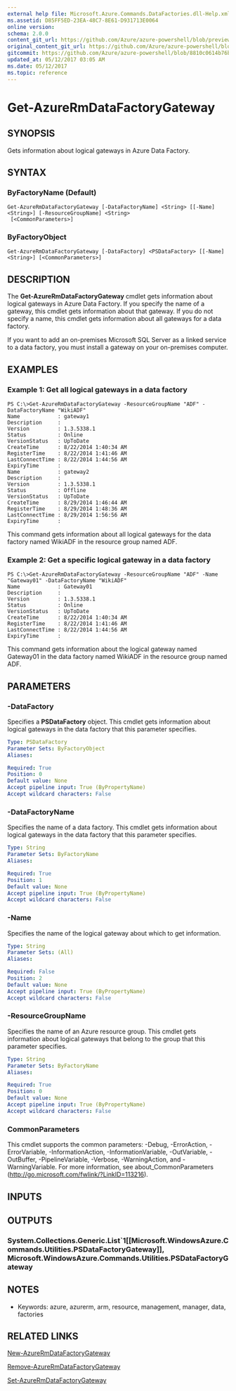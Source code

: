 ```yaml
---
external help file: Microsoft.Azure.Commands.DataFactories.dll-Help.xml
ms.assetid: D85FF5ED-23EA-48C7-8E61-D931713E0064
online version:
schema: 2.0.0
content_git_url: https://github.com/Azure/azure-powershell/blob/preview/src/ResourceManager/DataFactories/Commands.DataFactories/help/Get-AzureRmDataFactoryGateway.md
original_content_git_url: https://github.com/Azure/azure-powershell/blob/preview/src/ResourceManager/DataFactories/Commands.DataFactories/help/Get-AzureRmDataFactoryGateway.md
gitcommit: https://github.com/Azure/azure-powershell/blob/8810c0614b76be8d014616888a4ae7733a452af9
updated_at: 05/12/2017 03:05 AM
ms.date: 05/12/2017
ms.topic: reference
---
```


# Get-AzureRmDataFactoryGateway

## SYNOPSIS
Gets information about logical gateways in Azure Data Factory.

## SYNTAX

### ByFactoryName (Default)
```
Get-AzureRmDataFactoryGateway [-DataFactoryName] <String> [[-Name] <String>] [-ResourceGroupName] <String>
 [<CommonParameters>]
```

### ByFactoryObject
```
Get-AzureRmDataFactoryGateway [-DataFactory] <PSDataFactory> [[-Name] <String>] [<CommonParameters>]
```

## DESCRIPTION
The **Get-AzureRmDataFactoryGateway** cmdlet gets information about logical gateways in Azure Data Factory.
If you specify the name of a gateway, this cmdlet gets information about that gateway.
If you do not specify a name, this cmdlet gets information about all gateways for a data factory.

If you want to add an on-premises Microsoft SQL Server as a linked service to a data factory, you must install a gateway on your on-premises computer.

## EXAMPLES

### Example 1: Get all logical gateways in a data factory
```
PS C:\>Get-AzureRmDataFactoryGateway -ResourceGroupName "ADF" -DataFactoryName "WikiADF"
Name            : gateway1
Description     : 
Version         : 1.3.5338.1
Status          : Online
VersionStatus   : UpToDate
CreateTime      : 8/22/2014 1:40:34 AM
RegisterTime    : 8/22/2014 1:41:46 AM
LastConnectTime : 8/22/2014 1:44:56 AM
ExpiryTime      : 
Name            : gateway2
Description     : 
Version         : 1.3.5338.1
Status          : Offline
VersionStatus   : UpToDate
CreateTime      : 8/29/2014 1:46:44 AM
RegisterTime    : 8/29/2014 1:48:36 AM
LastConnectTime : 8/29/2014 1:56:56 AM
ExpiryTime      :
```

This command gets information about all logical gateways for the data factory named WikiADF in the resource group named ADF.

### Example 2: Get a specific logical gateway in a data factory
```
PS C:\>Get-AzureRmDataFactoryGateway -ResourceGroupName "ADF" -Name "Gateway01" -DataFactoryName "WikiADF"
Name            : Gateway01
Description     : 
Version         : 1.3.5338.1
Status          : Online
VersionStatus   : UpToDate
CreateTime      : 8/22/2014 1:40:34 AM
RegisterTime    : 8/22/2014 1:41:46 AM
LastConnectTime : 8/22/2014 1:44:56 AM
ExpiryTime      :
```

This command gets information about the logical gateway named Gateway01 in the data factory named WikiADF in the resource group named ADF.

## PARAMETERS

### -DataFactory
Specifies a **PSDataFactory** object.
This cmdlet gets information about logical gateways in the data factory that this parameter specifies.

```yaml
Type: PSDataFactory
Parameter Sets: ByFactoryObject
Aliases: 

Required: True
Position: 0
Default value: None
Accept pipeline input: True (ByPropertyName)
Accept wildcard characters: False
```

### -DataFactoryName
Specifies the name of a data factory.
This cmdlet gets information about logical gateways in the data factory that this parameter specifies.

```yaml
Type: String
Parameter Sets: ByFactoryName
Aliases: 

Required: True
Position: 1
Default value: None
Accept pipeline input: True (ByPropertyName)
Accept wildcard characters: False
```

### -Name
Specifies the name of the logical gateway about which to get information.

```yaml
Type: String
Parameter Sets: (All)
Aliases: 

Required: False
Position: 2
Default value: None
Accept pipeline input: True (ByPropertyName)
Accept wildcard characters: False
```

### -ResourceGroupName
Specifies the name of an Azure resource group.
This cmdlet gets information about logical gateways that belong to the group that this parameter specifies.

```yaml
Type: String
Parameter Sets: ByFactoryName
Aliases: 

Required: True
Position: 0
Default value: None
Accept pipeline input: True (ByPropertyName)
Accept wildcard characters: False
```

### CommonParameters
This cmdlet supports the common parameters: -Debug, -ErrorAction, -ErrorVariable, -InformationAction, -InformationVariable, -OutVariable, -OutBuffer, -PipelineVariable, -Verbose, -WarningAction, and -WarningVariable. For more information, see about_CommonParameters (http://go.microsoft.com/fwlink/?LinkID=113216).

## INPUTS

## OUTPUTS

### System.Collections.Generic.List`1[[Microsoft.WindowsAzure.Commands.Utilities.PSDataFactoryGateway]], Microsoft.WindowsAzure.Commands.Utilities.PSDataFactoryGateway

## NOTES
* Keywords: azure, azurerm, arm, resource, management, manager, data, factories

## RELATED LINKS

[New-AzureRmDataFactoryGateway](./New-AzureRmDataFactoryGateway.md)

[Remove-AzureRmDataFactoryGateway](./Remove-AzureRmDataFactoryGateway.md)

[Set-AzureRmDataFactoryGateway](./Set-AzureRmDataFactoryGateway.md)


